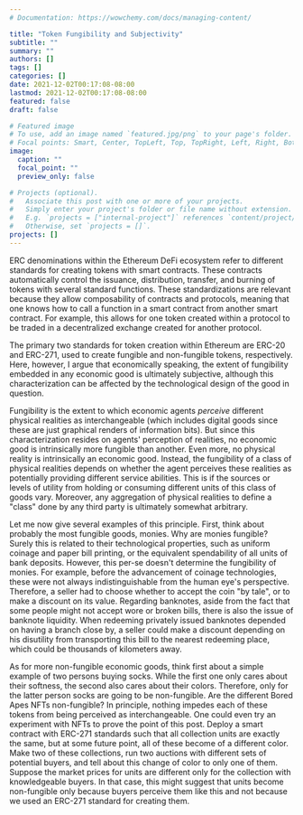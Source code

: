 ```yaml
---
# Documentation: https://wowchemy.com/docs/managing-content/

title: "Token Fungibility and Subjectivity"
subtitle: ""
summary: ""
authors: []
tags: []
categories: []
date: 2021-12-02T00:17:08-08:00
lastmod: 2021-12-02T00:17:08-08:00
featured: false
draft: false

# Featured image
# To use, add an image named `featured.jpg/png` to your page's folder.
# Focal points: Smart, Center, TopLeft, Top, TopRight, Left, Right, BottomLeft, Bottom, BottomRight.
image:
  caption: ""
  focal_point: ""
  preview_only: false

# Projects (optional).
#   Associate this post with one or more of your projects.
#   Simply enter your project's folder or file name without extension.
#   E.g. `projects = ["internal-project"]` references `content/project/deep-learning/index.md`.
#   Otherwise, set `projects = []`.
projects: []
---
```


ERC denominations within the Ethereum DeFi ecosystem refer to different standards for creating tokens with smart contracts. These contracts automatically control the issuance, distribution, transfer, and burning of tokens with several standard functions. These standardizations are relevant because they allow composability of contracts and protocols, meaning that one knows how to call a function in a smart contract from another smart contract. For example, this allows for one token created within a protocol to be traded in a decentralized exchange created for another protocol.

The primary two standards for token creation within Ethereum are ERC-20 and ERC-271, used to create fungible and non-fungible tokens, respectively. Here, however, I argue that economically speaking, the extent of fungibility embedded in any economic good is ultimately subjective, although this characterization can be affected by the technological design of the good in question.

Fungibility is the extent to which economic agents *perceive* different physical realities as interchangeable (which includes digital goods since these are just graphical renders of information bits). But since this characterization resides on agents' perception of realities, no economic good is intrinsically more fungible than another. Even more, no physical reality is intrinsically an economic good. Instead, the fungibility of a class of physical realities depends on whether the agent perceives these realities as potentially providing different service abilities. This is if the sources or levels of utility from holding or consuming different units of this class of goods vary. Moreover, any aggregation of physical realities to define a "class" done by any third party is ultimately somewhat arbitrary.

Let me now give several examples of this principle. First, think about probably the most fungible goods, monies. Why are monies fungible? Surely this is related to their technological properties, such as uniform coinage and paper bill printing, or the equivalent spendability of all units of bank deposits. However, this per-se doesn't determine the fungibility of monies. For example, before the advancement of coinage technologies, these were not always indistinguishable from the human eye's perspective. Therefore, a seller had to choose whether to accept the coin "by tale", or to make a discount on its value. Regarding banknotes, aside from the fact that some people might not accept wore or broken bills, there is also the issue of banknote liquidity. When redeeming privately issued banknotes depended on having a branch close by, a seller could make a discount depending on his disutility from transporting this bill to the nearest redeeming place, which could be thousands of kilometers away.

As for more non-fungible economic goods, think first about a simple example of two persons buying socks. While the first one only cares about their softness, the second also cares about their colors. Therefore, only for the latter person socks are going to be non-fungible. Are the different Bored Apes NFTs non-fungible? In principle, nothing impedes each of these tokens from being perceived as interchangeable. One could even try an experiment with NFTs to prove the point of this post. Deploy a smart contract with ERC-271 standards such that all collection units are exactly the same, but at some future point, all of these become of a different color. Make two of these collections, run two auctions with different sets of potential buyers, and tell about this change of color to only one of them. Suppose the market prices for units are different only for the collection with knowledgeable buyers. In that case, this might suggest that units become non-fungible only because buyers perceive them like this and not because we used an ERC-271 standard for creating them.
